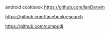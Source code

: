 


android cookbook
https://github.com/IanDarwin

https://github.com/facebookresearch


https://github.com/compudj